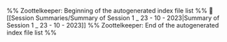 %% Zoottelkeeper: Beginning of the autogenerated index file list  %%
📄 [[Session Summaries/Summary of Session 1 _ 23 - 10 - 2023|Summary of Session 1 _ 23 - 10 - 2023]]
%% Zoottelkeeper: End of the autogenerated index file list  %%
